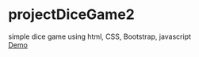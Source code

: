 # projectDiceGame2
simple dice game using html, CSS, Bootstrap, javascript  
[Demo](https://project-dice-game2.vercel.app/)
